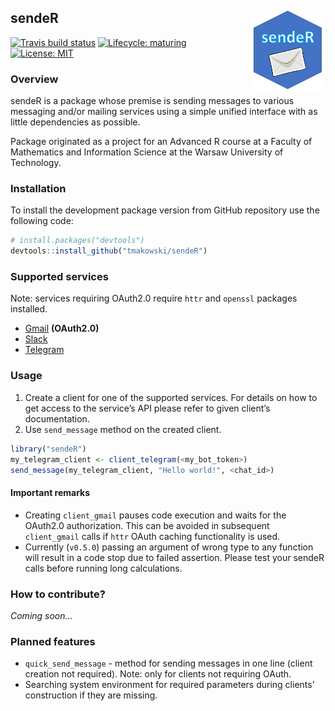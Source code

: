 
<!-- README.md is generated from README.Rmd. Please edit that file -->

## sendeR <img src="logo.png" align="right" width="120" />

<!-- badges: start -->

[![Travis build
status](https://travis-ci.com/tmakowski/sendeR.svg?branch=master)](https://travis-ci.com/tmakowski/sendeR)
[![Lifecycle:
maturing](https://img.shields.io/badge/lifecycle-maturing-blue.svg)](https://www.tidyverse.org/lifecycle/#maturing)
[![License:
MIT](https://img.shields.io/badge/License-MIT-yellow.svg)](https://opensource.org/licenses/MIT)
<!-- badges: end -->

### Overview

sendeR is a package whose premise is sending messages to various
messaging and/or mailing services using a simple unified interface with
as little dependencies as possible.

Package originated as a project for an Advanced R course at a Faculty of
Mathematics and Information Science at the Warsaw University of
Technology.

### Installation

To install the development package version from GitHub repository use
the following code:

``` r
# install.packages("devtools")
devtools::install_github("tmakowski/sendeR")
```

### Supported services

Note: services requiring OAuth2.0 require `httr` and `openssl` packages
installed.

  - [Gmail](https://gmail.com) **(OAuth2.0)**
  - [Slack](https://slack.com)
  - [Telegram](https://telegram.org/)

### Usage

1.  Create a client for one of the supported services. For details on
    how to get access to the service’s API please refer to given
    client’s documentation.
2.  Use `send_message` method on the created client.

<!-- end list -->

``` r
library("sendeR")
my_telegram_client <- client_telegram(<my_bot_token>)
send_message(my_telegram_client, "Hello world!", <chat_id>)
```

#### Important remarks

  - Creating `client_gmail` pauses code execution and waits for the
    OAuth2.0 authorization. This can be avoided in subsequent
    `client_gmail` calls if `httr` OAuth caching functionality is used.
  - Currently (`v0.5.0`) passing an argument of wrong type to any
    function will result in a code stop due to failed assertion. Please
    test your sendeR calls before running long calculations.

### How to contribute?

*Coming soon…*

### Planned features

  - `quick_send_message` - method for sending messages in one line
    (client creation not required). Note: only for clients not requiring
    OAuth.
  - Searching system environment for required parameters during clients’
    construction if they are missing.
